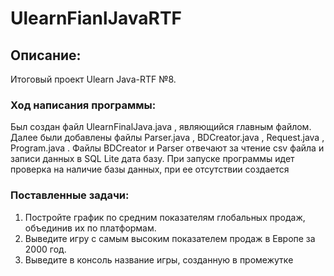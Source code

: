 # UlearnFianlJavaRTF

## Описание: 
Итоговый проект Ulearn Java-RTF №8. 

### Ход написания программы: 
Был создан файл UlearnFinalJava.java , являющийся главным файлом. Далее были добавлены файлы Parser.java , BDCreator.java , Request.java , Program.java . Файлы BDCreator и Parser отвечают за чтение csv файла и записи данных в SQL Lite дата базу. При запуске программы идет проверка на наличие базы данных, при ее отсутствии создается 



### Поставленные задачи:
1. Постройте график по средним показателям глобальных продаж, объединив их по платформам.
2. Выведите игру с самым высоким показателем продаж в Европе за 2000 год.
3.  Выведите в консоль название игры, созданную в промежутке
